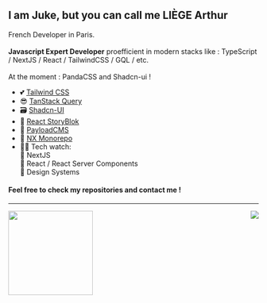 ## I am Juke, but you can call me LIÈGE Arthur

French Developer in Paris.
<br />
<br />
<b>Javascript Expert Developer</b> proefficient in modern stacks like : TypeScript / NextJS / React / TailwindCSS / GQL / etc.
<br />
<br />
At the moment : PandaCSS and Shadcn-ui !

- 💕 [Tailwind CSS](https://github.com/tailwindlabs/tailwindcss)
- 😎 [TanStack Query](https://github.com/TanStack/query)
- 🗃️ [Shadcn-UI](https://github.com/shadcn/ui)
- 🔳 [React StoryBlok](https://www.storyblok.com/)
- 🔡 [PayloadCMS](https://github.com/payloadcms/payload)
- 📁 [NX Monorepo](https://nx.dev/)
- 🕵‍♂ Tech watch:
<br> 📍 NextJS
<br> 📍 React / React Server Components
<br> 📍 Design Systems

#### Feel free to check my repositories and contact me !

---

<div>
  <img height="170" align="left" src="https://github-readme-stats.vercel.app/api?username=thisisjuke&show_icons=true&title_color=9400D3&icon_color=79ff97&text_color=9f9f9f&bg_color=151515" />
  <img align="right" src="https://github-readme-stats.vercel.app/api/top-langs/?username=thisisjuke&layout=compact&title_color=fff&text_color=fff&bg_color=151515" />
</div>

